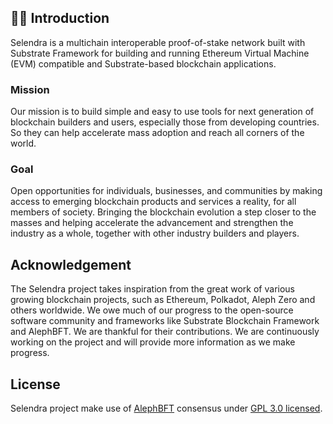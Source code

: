 ## 🙋‍♀️ Introduction 
Selendra is  a multichain interoperable proof-of-stake network built with Substrate Framework for building and running Ethereum Virtual Machine (EVM) compatible and Substrate-based blockchain applications.

### Mission
Our mission is to build simple and easy to use tools for next generation of blockchain builders and users, especially those from developing countries. So they can help accelerate mass adoption and reach all corners of the world.

### Goal
Open opportunities for individuals, businesses, and communities by making access to emerging blockchain products and services a reality, for all members of society. Bringing the blockchain evolution a step closer to the masses and helping accelerate the advancement and strengthen the industry as a whole, together with other industry builders and players.

## Acknowledgement
The Selendra project takes inspiration from the great work of various growing blockchain projects, such as Ethereum, Polkadot, Aleph Zero and others worldwide. We owe much of our progress to the open-source software community and frameworks like Substrate Blockchain Framework and AlephBFT. We are thankful for their contributions. We are continuously working on the project and will provide more information as we make progress.

## License
Selendra project make use of [AlephBFT](https://crates.io/crates/aleph-bft) consensus under [GPL 3.0 licensed](LICENSE).
